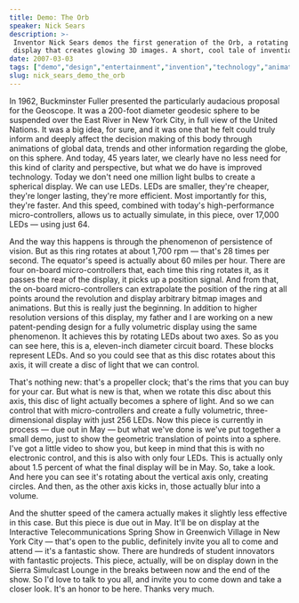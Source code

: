 ```yaml
---
title: Demo: The Orb
speaker: Nick Sears
description: >-
 Inventor Nick Sears demos the first generation of the Orb, a rotating persistence-of-vision
 display that creates glowing 3D images. A short, cool tale of invention.
date: 2007-03-03
tags: ["demo","design","entertainment","invention","technology","animation"]
slug: nick_sears_demo_the_orb
---
```


In 1962, Buckminster Fuller presented the particularly audacious proposal for the
Geoscope. It was a 200-foot diameter geodesic sphere to be suspended over the East River
in New York City, in full view of the United Nations. It was a big idea, for sure, and it
was one that he felt could truly inform and deeply affect the decision making of this body
through animations of global data, trends and other information regarding the globe, on
this sphere. And today, 45 years later, we clearly have no less need for this kind of
clarity and perspective, but what we do have is improved technology. Today we don't need
one million light bulbs to create a spherical display. We can use LEDs. LEDs are smaller,
they're cheaper, they're longer lasting, they're more efficient. Most importantly for
this, they're faster. And this speed, combined with today's high-performance
micro-controllers, allows us to actually simulate, in this piece, over 17,000 LEDs — using
just 64.

And the way this happens is through the phenomenon of persistence of vision. But as this
ring rotates at about 1,700 rpm — that's 28 times per second. The equator's speed is
actually about 60 miles per hour. There are four on-board micro-controllers that, each
time this ring rotates it, as it passes the rear of the display, it picks up a position
signal. And from that, the on-board micro-controllers can extrapolate the position of the
ring at all points around the revolution and display arbitrary bitmap images and
animations. But this is really just the beginning. In addition to higher resolution
versions of this display, my father and I are working on a new patent-pending design for a
fully volumetric display using the same phenomenon. It achieves this by rotating LEDs
about two axes. So as you can see here, this is a, eleven-inch diameter circuit board.
These blocks represent LEDs. And so you could see that as this disc rotates about this
axis, it will create a disc of light that we can control.

That's nothing new: that's a propeller clock; that's the rims that you can buy for your
car. But what is new is that, when we rotate this disc about this axis, this disc of light
actually becomes a sphere of light. And so we can control that with micro-controllers and
create a fully volumetric, three-dimensional display with just 256 LEDs. Now this piece is
currently in process — due out in May — but what we've done is we've put together a small
demo, just to show the geometric translation of points into a sphere. I've got a little
video to show you, but keep in mind that this is with no electronic control, and this is
also with only four LEDs. This is actually only about 1.5 percent of what the final
display will be in May. So, take a look. And here you can see it's rotating about the
vertical axis only, creating circles. And then, as the other axis kicks in, those actually
blur into a volume.

And the shutter speed of the camera actually makes it slightly less effective in this
case. But this piece is due out in May. It'll be on display at the Interactive
Telecommunications Spring Show in Greenwich Village in New York City — that's open to the
public, definitely invite you all to come and attend — it's a fantastic show. There are
hundreds of student innovators with fantastic projects. This piece, actually, will be on
display down in the Sierra Simulcast Lounge in the breaks between now and the end of the
show. So I'd love to talk to you all, and invite you to come down and take a closer look.
It's an honor to be here. Thanks very much.

<!--
ad_duration=3.33
comment_count=19
event="TED2007"
external_start_time=0
intro_duration=11.82
is_subtitle_required="False"
is_talk_featured="True"
language="en"
language_swap="False"
native_language="en"
number_of_related_talks=6
number_of_speakers=1
number_of_subtitled_videos=29
number_of_tags=6
number_of_talk_download_languages=29
number_of_talk_more_resources=0
number_of_talk_recommendations=0
number_of_talks_take_actions=0
post_ad_duration=0.83
published_timestamp="2008-12-05 01:00:00"
recording_date="2007-03-03"
speaker_description="Inventor"
speaker_is_published=1
speaker_name="Nick Sears"
talk_name="Demo: The Orb"
talks_tags=["demo","design","entertainment","invention","technology","animation"]
url_photo_speaker="https://pe.tedcdn.com/images/ted/61199_254x191.jpg"
url_photo_talk="https://pe.tedcdn.com/images/ted/61190_800x600.jpg"
url_webpage="https://www.ted.com/talks/nick_sears_demo_the_orb"
video_type_name="TED Stage Talk"
-->